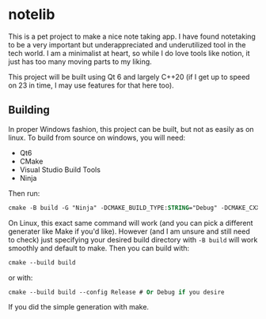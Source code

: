 # notelib
This is a pet project to make a nice note taking app. I have found notetaking
to be a very important but underappreciated and underutilized tool in the tech
world. I am a minimalist at heart, so while I do love tools like notion, it
just has too many moving parts to my liking.

This project will be built using Qt 6 and largely C++20 (if I get up to speed
on 23 in time, I may use features for that here too).

## Building
In proper Windows fashion, this project can be built, but not as easily as on
linux. To build from source on windows, you will need:

* Qt6
* CMake
* Visual Studio Build Tools
* Ninja

Then run:

```.ps
cmake -B build -G "Ninja" -DCMAKE_BUILD_TYPE:STRING="Debug" -DCMAKE_CXX_FLAGS:STRING="-DQT_QML_DEBUG"
```

On Linux, this exact same command will work (and you can pick a different
generater like Make if you'd like). However (and I am unsure and still need to
check) just specifying your desired build directory with <code>-B build</code>
will work smoothly and default to make. Then you can build with:

```.ps
cmake --build build
```

or with:

```.ps
cmake --build build --config Release # Or Debug if you desire
```

If you did the simple generation with make.

